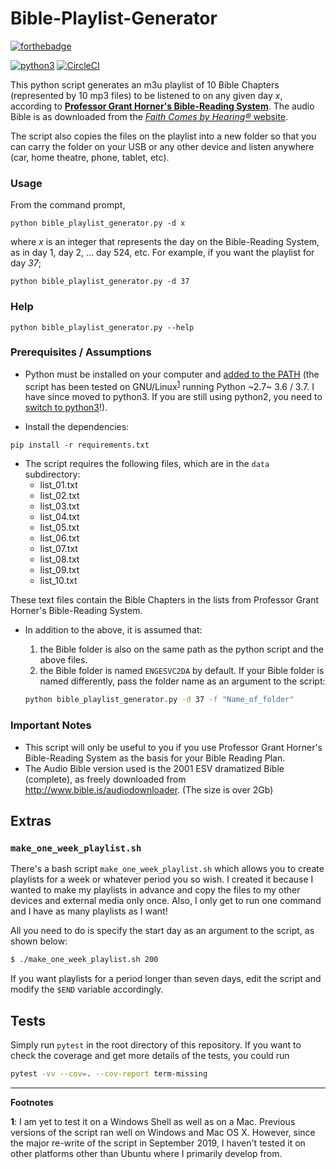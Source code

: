 Bible-Playlist-Generator
========================

[![forthebadge](https://forthebadge.com/images/badges/made-with-python.svg)](https://forthebadge.com)

[![python3](https://img.shields.io/badge/python-3.6%20%7C%203.7-brightgreen.svg)](https://python3statement.org/#sections50-why) [![CircleCI](https://circleci.com/gh/engineervix/Bible-Playlist-Generator/tree/master.svg?style=svg)](https://circleci.com/gh/engineervix/Bible-Playlist-Generator/tree/master)

This python script generates an m3u playlist of 10 Bible Chapters (represented by 10 mp3 files) to be listened to on any given day _x_, according to [**Professor Grant Horner's Bible-Reading System**](http://www.thevinefellowship.com/10Lists.pdf). The audio Bible is as downloaded from the [_Faith Comes by Hearing®_ website](http://www.bible.is/audiodownloader).

The script also copies the files on the playlist into a new folder
so that you can carry the folder on your USB or any other device and listen anywhere (car, home theatre, phone, tablet, etc).

### Usage

From the command prompt,

```
python bible_playlist_generator.py -d x
```

where *x* is an integer that represents the day on the Bible-Reading System, as in day 1, day 2, ... day 524, etc. For example, if you want the playlist for day *37*;

```
python bible_playlist_generator.py -d 37
```

### Help

```
python bible_playlist_generator.py --help
```

### Prerequisites / Assumptions

* Python must be installed on your computer and [added to the PATH](http://superuser.com/questions/143119/how-to-add-python-to-the-windows-path) (the script has been tested on GNU/Linux<sup>[1](#footnote1)</sup> running Python ~2.7~ 3.6 / 3.7. I have since moved to python3. If you are still using python2, you need to [switch to python3](https://docs.python-guide.org/starting/which-python/#recommendations)!).

* Install the dependencies:

```
pip install -r requirements.txt
```

* The script requires the following files, which are in the `data` subdirectory:
  * list_01.txt
  * list_02.txt
  * list_03.txt
  * list_04.txt
  * list_05.txt
  * list_06.txt
  * list_07.txt
  * list_08.txt
  * list_09.txt
  * list_10.txt

These text files contain the Bible Chapters in the lists from Professor Grant Horner's Bible-Reading System.

* In addition to the above, it is assumed that:

  1. the Bible folder is also on the same path as the python script and the above files.
  2. the Bible folder is named `ENGESVC2DA` by default. If your Bible folder is named differently, pass the folder name as an argument to the script:

  ```bash
  python bible_playlist_generator.py -d 37 -f "Name_of_folder"
  ```

### Important Notes

* This script will only be useful to you if you use Professor Grant Horner's Bible-Reading System as the basis for your Bible Reading Plan.
* The Audio Bible version used is the 2001 ESV dramatized Bible (complete), as freely downloaded from http://www.bible.is/audiodownloader. (The size is over 2Gb)

## Extras

### `make_one_week_playlist.sh`

There's a bash script `make_one_week_playlist.sh` which allows you to create playlists for a week or whatever period you so wish. I created it because I wanted to make my playlists in advance and copy the files to my other devices and external media only once. Also, I only get to run one command and I have as many playlists as I want!

All you need to do is specify the start day as an argument to the script, as shown below:

```bash
$ ./make_one_week_playlist.sh 200
```

If you want playlists for a period longer than seven days, edit the script and modify the `$END` variable accordingly.

## Tests

Simply run `pytest` in the root directory of this repository. If you want to check the coverage and get more details of the tests, you could run

```bash
pytest -vv --cov=. --cov-report term-missing
```

----

**Footnotes**

<a name="#footnote1">**1**</a>: I am yet to test it on a Windows Shell as well as on a Mac. Previous versions of the script ran well on Windows and Mac OS X. However, since the major re-write of the script in September 2019, I haven't tested it on other platforms other than Ubuntu where I primarily develop from.
